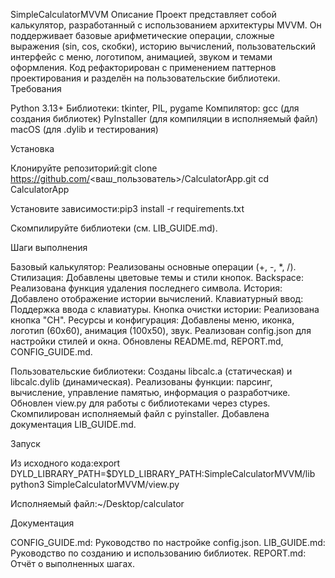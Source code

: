SimpleCalculatorMVVM
Описание
Проект представляет собой калькулятор, разработанный с использованием архитектуры MVVM. Он поддерживает базовые арифметические операции, сложные выражения (sin, cos, скобки), историю вычислений, пользовательский интерфейс с меню, логотипом, анимацией, звуком и темами оформления. Код рефакторирован с применением паттернов проектирования и разделён на пользовательские библиотеки.
Требования

Python 3.13+
Библиотеки: tkinter, PIL, pygame
Компилятор: gcc (для создания библиотек)
PyInstaller (для компиляции в исполняемый файл)
macOS (для .dylib и тестирования)

Установка

Клонируйте репозиторий:git clone https://github.com/<ваш_пользователь>/CalculatorApp.git
cd CalculatorApp


Установите зависимости:pip3 install -r requirements.txt


Скомпилируйте библиотеки (см. LIB_GUIDE.md).

Шаги выполнения

Базовый калькулятор: Реализованы основные операции (+, -, *, /).
Стилизация: Добавлены цветовые темы и стили кнопок.
Backspace: Реализована функция удаления последнего символа.
История: Добавлено отображение истории вычислений.
Клавиатурный ввод: Поддержка ввода с клавиатуры.
Кнопка очистки истории: Реализована кнопка "CH".
Ресурсы и конфигурация:
Добавлены меню, иконка, логотип (60x60), анимация (100x50), звук.
Реализован config.json для настройки стилей и окна.
Обновлены README.md, REPORT.md, CONFIG_GUIDE.md.


Пользовательские библиотеки:
Созданы libcalc.a (статическая) и libcalc.dylib (динамическая).
Реализованы функции: парсинг, вычисление, управление памятью, информация о разработчике.
Обновлен view.py для работы с библиотеками через ctypes.
Скомпилирован исполняемый файл с pyinstaller.
Добавлена документация LIB_GUIDE.md.



Запуск

Из исходного кода:export DYLD_LIBRARY_PATH=$DYLD_LIBRARY_PATH:SimpleCalculatorMVVM/lib
python3 SimpleCalculatorMVVM/view.py


Исполняемый файл:~/Desktop/calculator



Документация

CONFIG_GUIDE.md: Руководство по настройке config.json.
LIB_GUIDE.md: Руководство по созданию и использованию библиотек.
REPORT.md: Отчёт о выполненных шагах.

